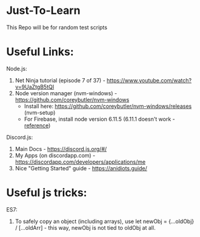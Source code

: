 # Just-To-Learn

This Repo will be for random test scripts

# Useful Links:

Node.js:
1) Net Ninja tutorial (episode 7 of 37) - https://www.youtube.com/watch?v=9UaZtgB5tQI
2) Node version manager (nvm-windows) - https://github.com/coreybutler/nvm-windows
    - Install here: https://github.com/coreybutler/nvm-windows/releases (nvm-setup)
    - For Firebase, install node version 6.11.5 (6.11.1 doesn't work - [reference](https://github.com/firebase/firebase-functions/issues/84))

Discord.js:
1) Main Docs - https://discord.js.org/#/
2) My Apps (on discordapp.com) - https://discordapp.com/developers/applications/me
3) Nice "Getting Started" guide - https://anidiots.guide/

# Useful js tricks:

ES7:
1) To safely copy an object (including arrays), use let newObj = {...oldObj} / [...oldArr] - this way, newObj is not tied to oldObj at all.
